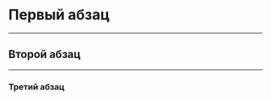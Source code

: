 Первый абзац
===============================
***
Второй абзац
--------------------------------
***
### Третий абзац
